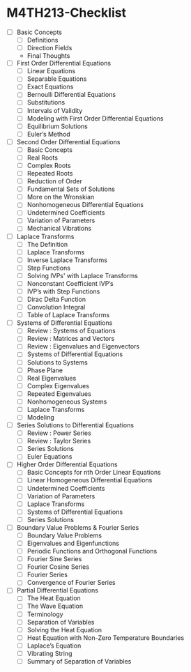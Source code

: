 # M4TH213-Checklist

 - [ ] Basic Concepts
    - [ ] Definitions 
    - [ ] Direction Fields 
    - Final Thoughts 
 - [ ] First Order Differential Equations
    - [ ] Linear Equations
    - [ ] Separable Equations
    - [ ] Exact Equations
    - [ ] Bernoulli Differential Equations
    - [ ] Substitutions
    - [ ] Intervals of Validity
    - [ ] Modeling with First Order Differential Equations
    - [ ] Equilibrium Solutions
    - [ ] Euler’s Method
 - [ ] Second Order Differential Equations
    - [ ] Basic Concepts
    - [ ] Real Roots
    - [ ] Complex Roots
    - [ ] Repeated Roots
    - [ ] Reduction of Order
    - [ ] Fundamental Sets of Solutions
    - [ ] More on the Wronskian
    - [ ] Nonhomogeneous Differential Equations
    - [ ] Undetermined Coefficients
    - [ ] Variation of Parameters
    - [ ] Mechanical Vibrations
 - [ ] Laplace Transforms
    - [ ] The Definition
    - [ ] Laplace Transforms
    - [ ] Inverse Laplace Transforms
    - [ ] Step Functions
    - [ ] Solving IVPs' with Laplace Transforms
    - [ ] Nonconstant Coefficient IVP’s
    - [ ] IVP’s with Step Functions
    - [ ] Dirac Delta Function
    - [ ] Convolution Integral
    - [ ] Table of Laplace Transforms
 - [ ] Systems of Differential Equations
    - [ ] Review : Systems of Equations
    - [ ] Review : Matrices and Vectors
    - [ ] Review : Eigenvalues and Eigenvectors
    - [ ] Systems of Differential Equations
    - [ ] Solutions to Systems
    - [ ] Phase Plane
    - [ ] Real Eigenvalues
    - [ ] Complex Eigenvalues
    - [ ] Repeated Eigenvalues
    - [ ] Nonhomogeneous Systems
    - [ ] Laplace Transforms
    - [ ] Modeling
 - [ ] Series Solutions to Differential Equations
    - [ ] Review : Power Series
    - [ ] Review : Taylor Series
    - [ ] Series Solutions
    - [ ] Euler Equations
 - [ ] Higher Order Differential Equations
    - [ ] Basic Concepts for nth Order Linear Equations
    - [ ] Linear Homogeneous Differential Equations
    - [ ] Undetermined Coefficients
    - [ ] Variation of Parameters
    - [ ] Laplace Transforms
    - [ ] Systems of Differential Equations
    - [ ] Series Solutions
 - [ ] Boundary Value Problems & Fourier Series
    - [ ] Boundary Value Problems
    - [ ] Eigenvalues and Eigenfunctions
    - [ ] Periodic Functions and Orthogonal Functions
    - [ ] Fourier Sine Series
    - [ ] Fourier Cosine Series
    - [ ] Fourier Series
    - [ ] Convergence of Fourier Series
 - [ ] Partial Differential Equations
    - [ ] The Heat Equation
    - [ ] The Wave Equation
    - [ ] Terminology
    - [ ] Separation of Variables
    - [ ] Solving the Heat Equation
    - [ ] Heat Equation with Non-Zero Temperature Boundaries
    - [ ] Laplace’s Equation
    - [ ] Vibrating String
    - [ ] Summary of Separation of Variables
